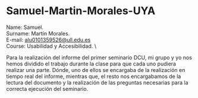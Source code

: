 # Samuel-Martin-Morales-UYA
Name: Samuel. \
Surname: Martín Morales. \
E-mail: alu0101359526@ull.edu.es \
Course: Usabilidad y Accesibilidad. \

Para la realización del informe del primer seminario DCU, mi grupo y yo nos hemos dividido el trabajo durante la clase para que cada uno pudiera realizar una parte. Dónde, uno de ellos se encargaba de la realización en tiempo real del informe, mientras que, el resto nos encargabamos de la lectura del documento y la realización de las preguntas necesarias para la correcta ejecución del seminario.
